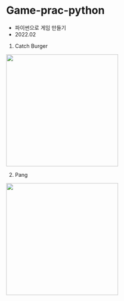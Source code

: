# Game-prac-python
- 파이썬으로 게임 만들기
- 2022.02

1. Catch Burger

<img src="https://user-images.githubusercontent.com/90181028/206730048-42523502-9136-4bac-90c4-b6fe1197a0ef.png" width="300px" />

2. Pang

<img src="https://user-images.githubusercontent.com/90181028/206730067-9a2cee78-2740-408b-a270-b7c60f6ff997.png" width="300px" />
